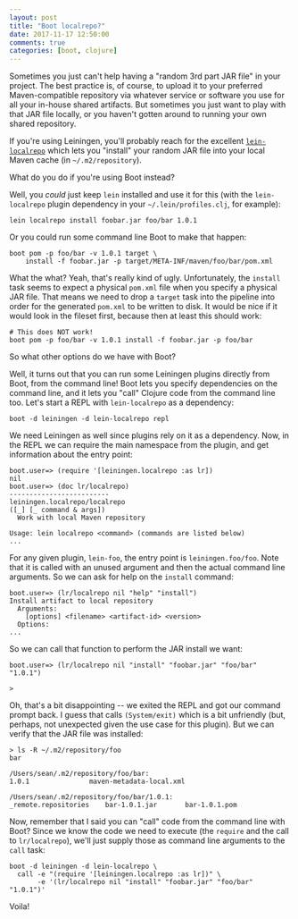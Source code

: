 ```yaml
---
layout: post
title: "Boot localrepo?"
date: 2017-11-17 12:50:00
comments: true
categories: [boot, clojure]
---
```

Sometimes you just can't help having a "random 3rd part JAR file" in your project. The best practice is, of course, to upload it to your preferred Maven-compatible repository via whatever service or software you use for all your in-house shared artifacts. But sometimes you just want to play with that JAR file locally, or you haven't gotten around to running your own shared repository.

If you're using Leiningen, you'll probably reach for the excellent [`lein-localrepo`](https://github.com/kumarshantanu/lein-localrepo) which lets you "install" your random JAR file into your local Maven cache (in `~/.m2/repository`).

What do you do if you're using Boot instead?<!-- more -->

Well, you _could_ just keep `lein` installed and use it for this (with the `lein-localrepo` plugin dependency in your `~/.lein/profiles.clj`, for example):
```
lein localrepo install foobar.jar foo/bar 1.0.1
```
Or you could run some command line Boot to make that happen:
```
boot pom -p foo/bar -v 1.0.1 target \
    install -f foobar.jar -p target/META-INF/maven/foo/bar/pom.xml
```
What the what? Yeah, that's really kind of ugly. Unfortunately, the `install` task seems to expect a physical `pom.xml` file when you specify a physical JAR file. That means we need to drop a `target` task into the pipeline into order for the generated `pom.xml` to be written to disk. It would be nice if it would look in the fileset first, because then at least this should work:
```
# This does NOT work!
boot pom -p foo/bar -v 1.0.1 install -f foobar.jar -p foo/bar
```
So what other options do we have with Boot?

Well, it turns out that you can run some Leiningen plugins directly from Boot, from the command line! Boot lets you specify dependencies on the command line, and it lets you "call" Clojure code from the command line too. Let's start a REPL with `lein-localrepo` as a dependency:
```
boot -d leiningen -d lein-localrepo repl
```
We need Leiningen as well since plugins rely on it as a dependency. Now, in the REPL we can require the main namespace from the plugin, and get information about the entry point:
```
boot.user=> (require '[leiningen.localrepo :as lr])
nil
boot.user=> (doc lr/localrepo)
-------------------------
leiningen.localrepo/localrepo
([_] [_ command & args])
  Work with local Maven repository

Usage: lein localrepo <command> (commands are listed below)
...
```
For any given plugin, `lein-foo`, the entry point is `leiningen.foo/foo`. Note that it is called with an unused argument and then the actual command line arguments. So we can ask for help on the `install` command:
```
boot.user=> (lr/localrepo nil "help" "install")
Install artifact to local repository
  Arguments:
    [options] <filename> <artifact-id> <version>
  Options:
...
```
So we can call that function to perform the JAR install we want:
```
boot.user=> (lr/localrepo nil "install" "foobar.jar" "foo/bar" "1.0.1")

>
```
Oh, that's a bit disappointing -- we exited the REPL and got our command prompt back. I guess that calls `(System/exit)` which is a bit unfriendly (but, perhaps, not unexpected given the use case for this plugin). But we can verify that the JAR file was installed:
```
> ls -R ~/.m2/repository/foo
bar

/Users/sean/.m2/repository/foo/bar:
1.0.1				maven-metadata-local.xml

/Users/sean/.m2/repository/foo/bar/1.0.1:
_remote.repositories	bar-1.0.1.jar		bar-1.0.1.pom
```
Now, remember that I said you can "call" code from the command line with Boot? Since we know the code we need to execute (the `require` and the call to `lr/localrepo`), we'll just supply those as command line arguments to the `call` task:
```
boot -d leiningen -d lein-localrepo \
  call -e "(require '[leiningen.localrepo :as lr])" \
       -e '(lr/localrepo nil "install" "foobar.jar" "foo/bar" "1.0.1")'
```
Voila!
